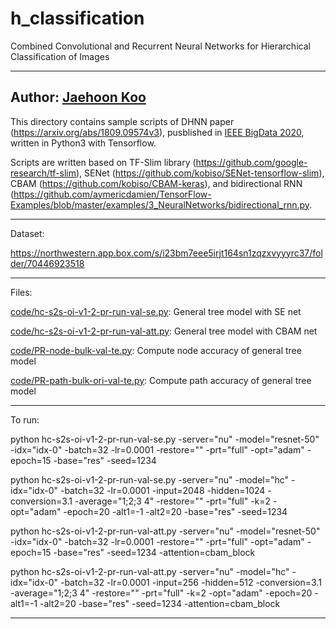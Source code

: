 # h_classification
Combined Convolutional and Recurrent Neural Networks for Hierarchical Classification of Images

---------------------------------------------------------------
Author: [Jaehoon Koo](https://www.linkedin.com/in/jaehoon-koo-bb384aa1/)
---------------------------------------------------------------
This directory contains sample scripts of DHNN paper (https://arxiv.org/abs/1809.09574v3), pusblished in [IEEE BigData 2020](http://bigdataieee.org/BigData2020/AcceptedPapers.html), written in Python3 with Tensorflow.

Scripts are written based on TF-Slim library (https://github.com/google-research/tf-slim), SENet (https://github.com/kobiso/SENet-tensorflow-slim), CBAM (https://github.com/kobiso/CBAM-keras), and bidirectional RNN (https://github.com/aymericdamien/TensorFlow-Examples/blob/master/examples/3_NeuralNetworks/bidirectional_rnn.py.

---------------------------------------------------------------
Dataset:

https://northwestern.app.box.com/s/i23bm7eee5irjt164sn1zqzxvyyyrc37/folder/70446923518

---------------------------------------------------------------
Files:

[code/hc-s2s-oi-v1-2-pr-run-val-se.py](https://github.com/jke513/h_classification/blob/master/code/hc-s2s-oi-v1-2-pr-run-val-se.py): General tree model with SE net

[code/hc-s2s-oi-v1-2-pr-run-val-att.py](https://github.com/jke513/h_classification/blob/master/code/hc-s2s-oi-v1-2-pr-run-val-att.py): General tree model with CBAM net

[code/PR-node-bulk-val-te.py](https://github.com/jke513/h_classification/blob/master/code/PR-node-bulk-val-te.py): Compute node accuracy of general tree model

[code/PR-path-bulk-ori-val-te.py](https://github.com/jke513/h_classification/blob/master/code/PR-path-bulk-ori-val-te.py): Compute path accuracy of general tree model

---------------------------------------------------------------
To run:

python hc-s2s-oi-v1-2-pr-run-val-se.py -server="nu" -model="resnet-50" -idx="idx-0" -batch=32 -lr=0.0001 -restore="" -prt="full" -opt="adam" -epoch=15 -base="res" -seed=1234

python hc-s2s-oi-v1-2-pr-run-val-se.py -server="nu" -model="hc" -idx="idx-0" -batch=32 -lr=0.0001 -input=2048 -hidden=1024 -conversion=3.1 -average="1;2;3 4" -restore="" -prt="full" -k=2 -opt="adam" -epoch=20 -alt1=-1 -alt2=20 -base="res" -seed=1234

python hc-s2s-oi-v1-2-pr-run-val-att.py -server="nu" -model="resnet-50" -idx="idx-0" -batch=32 -lr=0.0001 -restore="" -prt="full" -opt="adam" -epoch=15 -base="res" -seed=1234 -attention=cbam_block

python hc-s2s-oi-v1-2-pr-run-val-att.py -server="nu" -model="hc" -idx="idx-0" -batch=32 -lr=0.0001 -input=256 -hidden=512 -conversion=3.1 -average="1;2;3 4" -restore="" -prt="full" -k=2 -opt="adam" -epoch=20 -alt1=-1 -alt2=20 -base="res" -seed=1234 -attention=cbam_block
 
---------------------------------------------------------------
